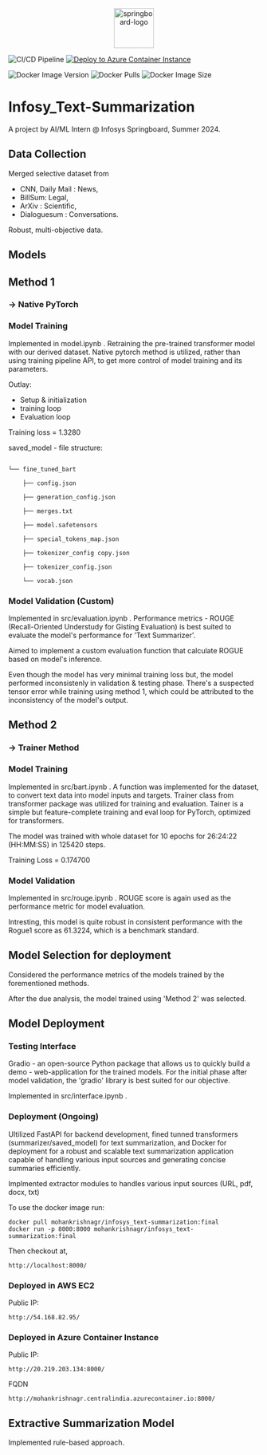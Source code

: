 <div align='center'>
    <a href="https://imgbb.com/"><img src="https://i.ibb.co/KyRp80C/springboard-logo.jpg" alt="springboard-logo" border="0" height='80'></a>
</div>


![CI/CD Pipeline](https://github.com/MohanKrishnaGR/Infosys_Text-Summarization/actions/workflows/deploy.yml/badge.svg) [![Deploy to Azure Container Instance](https://github.com/MohanKrishnaGR/Infosys_Text-Summarization/actions/workflows/azure.yml/badge.svg)](https://github.com/MohanKrishnaGR/Infosys_Text-Summarization/actions/workflows/azure.yml)

![Docker Image Version](https://img.shields.io/docker/v/mohankrishnagr/infosys_text-summarization)
![Docker Pulls](https://img.shields.io/docker/pulls/mohankrishnagr/infosys_text-summarization)
![Docker Image Size](https://img.shields.io/docker/image-size/mohankrishnagr/infosys_text-summarization/final)

# Infosy_Text-Summarization
A project by AI/ML Intern @ Infosys Springboard, Summer 2024.

## Data Collection

Merged selective dataset from 
- CNN, Daily Mail : News, 
- BillSum: Legal, 
- ArXiv : Scientific,
- Dialoguesum : Conversations.

Robust, multi-objective data.
 
## Models

## Method 1
### -> Native PyTorch
### Model Training

Implemented in model.ipynb .
Retraining the pre-trained transformer model with our derived dataset. Native pytorch method is utilized, rather than using training pipeline API, to get more control of model training and its parameters.

Outlay:
- Setup & initialization
- training loop
- Evaluation loop

Training loss = 1.3280

saved_model - file structure:

```

└── fine_tuned_bart

    ├── config.json

    ├── generation_config.json

    ├── merges.txt

    ├── model.safetensors

    ├── special_tokens_map.json

    ├── tokenizer_config copy.json

    ├── tokenizer_config.json

    └── vocab.json
```
 
### Model Validation (Custom)

Implemented in src/evaluation.ipynb .
Performance metrics - ROUGE (Recall-Oriented Understudy for Gisting Evaluation) is best suited to evaluate the model's performance for 'Text Summarizer'.

Aimed to implement a custom evaluation function that calculate ROGUE based on model's inference.

Even though the model has very minimal training loss but, the model performed inconsistenly in validation & testing phase. There's a suspected tensor error while training using method 1, which could be attributed to the inconsistency of the model's output. 

## Method 2
### -> Trainer Method
### Model Training
Implemented in src/bart.ipynb .
A function was implemented for the dataset, to convert text data into model inputs and targets. Trainer class from transformer package was utilized for training and evaluation. Tainer is a simple but feature-complete training and eval loop for PyTorch, optimized for transformers.

The model was trained with whole dataset for 10 epochs for 26:24:22 (HH:MM:SS) in 125420 steps.

Training Loss = 0.174700

### Model Validation
Implemented in src/rouge.ipynb .
ROUGE score is again used as the performance metric for model evaluation.

Intresting, this model is quite robust in consistent performance with the Rogue1 score as 61.3224, which is a benchmark standard.

## Model Selection for deployment
Considered the performance metrics of the models trained by the forementioned methods.

After the due analysis, the model trained using 'Method 2' was selected.

## Model Deployment
### Testing Interface
Gradio - an open-source Python package that allows us to quickly build a demo - web-application for the trained models.
For the initial phase after model validation, the 'gradio' library is best suited for our objective.

Implemented in src/interface.ipynb .

### Deployment (Ongoing)
Ultilized FastAPI for backend development, fined tunned transformers (summarizer/saved_model) for text summarization, and Docker for deployment for a robust and scalable text summarization application capable of handling various input sources and generating concise summaries efficiently.

Implmented extractor modules to handles various input sources (URL, pdf, docx, txt)

To use the docker image run:
```
docker pull mohankrishnagr/infosys_text-summarization:final
docker run -p 8000:8000 mohankrishnagr/infosys_text-summarization:final
```
Then checkout at,
```
http://localhost:8000/
```
### Deployed in AWS EC2
Public IP:
```
http://54.168.82.95/
```

### Deployed in Azure Container Instance
Public IP:
```
http://20.219.203.134:8000/
```
FQDN
```
http://mohankrishnagr.centralindia.azurecontainer.io:8000/
```
## Extractive Summarization Model 
Implemented rule-based approach.
